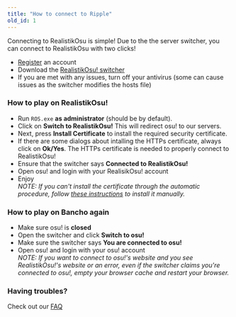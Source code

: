 ```yaml
---
title: "How to connect to Ripple"
old_id: 1
---
```


Connecting to RealistikOsu is simple! Due to the the server switcher, you can connect to RealistikOsu with two clicks!

- [Register](https://ussr.pl/register) an account  
- Download the [RealistikOsu! switcher](http://dl.ussr.pl/files/osu/ROS.exe)
- If you are met with any issues, turn off your antivirus (some can cause issues as the switcher modifies the hosts file)


### How to play on RealistikOsu!
- Run `ROS.exe` **as administrator**  (should be by default).
- Click on **Switch to RealistikOsu!**  This will redirect osu! to our servers.
- Next, press **Install Certificate** to install the required security certificate.
- If there are some dialogs about intalling the HTTPs certificate, always click on **Ok/Yes**. The HTTPs certificate is needed to properly connect to RealistikOsu!
- Ensure that the switcher says **Connected to RealistikOsu!**  
- Open osu! and login with your RealisikOsu! account  
- Enjoy  
_NOTE: If you can't install the certificate through the automatic procedure, follow [these instructions](https://ussr.pl/doc/12) to install it manually._  

### How to play on Bancho again
- Make sure osu! is **closed**  
- Open the switcher and click **Switch to osu!**  
- Make sure the switcher says **You are connected to osu!**  
- Open osu! and login with your osu! account  
_NOTE: If you want to connect to osu!'s website and you see RealistikOsu!'s website or an error, even if the switcher claims you're connected to osu!, empty your browser cache and restart your browser._  

### Having troubles?
Check out our [FAQ](https://ussr.pl/doc/5)
